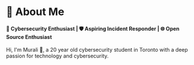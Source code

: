 # 💫 About Me

#### 🔐 Cybersecurity Enthusiast | 🛡️ Aspiring Incident Responder | 🌐 Open Source Enthusiast

Hi, I'm Murali 👋, a 20 year old cybersecurity student in Toronto with a deep passion for technology and cybersecurity. 

<!--
## 🌱 I’m currently learning
  - Malware Analysis
  - Threat Hunting
  - Web App Attacks
-->
<!--
**Murali2602/Murali2602** is a ✨ _special_ ✨ repository because its `README.md` (this file) appears on your GitHub profile.

Here are some ideas to get you started:

- 🔭 I’m currently working on ...
- 🌱 I’m currently learning ...
- 👯 I’m looking to collaborate on ...
- 🤔 I’m looking for help with ...
- 💬 Ask me about ...
- 📫 How to reach me: ...
- 😄 Pronouns: ...
- ⚡ Fun fact: ...
-->
